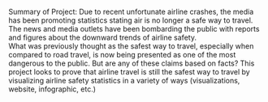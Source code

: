 Summary of Project:
Due to recent unfortunate airline crashes, the media has been promoting statistics stating air is no longer a safe way to travel. The news and media outlets have been bombarding the public with reports and figures about the downward trends of airline safety.  
What was previously thought as the safest way to travel, especially when compared to road travel, is now being presented as one of the most dangerous to the public. But are any of these claims based on facts? 
This project looks to prove that airline travel is still the safest way to travel by visualizing airline safety statistics in a variety of ways (visualizations, website, infographic, etc.)
